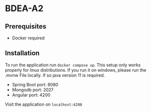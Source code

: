# BDEA-A2

## Prerequisites
- Docker required
## Installation
To run the application run `docker compose up`. This setup only works properly for linux distributions. If you run it on windows, please run the .mvnw File locally. If so java version 11 is required.

- Spring Boot port: 8080
- Mongodb port: 2027
- Angular port: 4200

Visit the application on `localhost:4200`